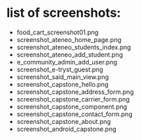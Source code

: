 # list of screenshots:
* food_cart_screenshot01.png
* screenshot_ateneo_home_page.png
* screenshot_ateneo_students_index.png
* screenshot_ateneo_add_student.png
* e_community_admin_add_user.png
* screenshot_e-tryst_guest.png
* screenshot_said_main_view.png
* screenshot_capstone_hello.png
* screenshot_capstone_address_form.png
* screenshot_capstone_carrier_form.png
* screenshot_capstone_component.png
* screenshot_capstone_contact_form.png
* screenshot_capstone_about.png
* screenshot_android_capstone.png

